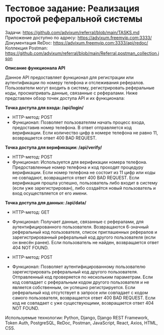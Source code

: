 # Тестовое задание: Реализация простой реферальной системы
Задачи: https://github.com/advixum/referral/blob/main/TASKS.md <br>
Приложение доступно по адресу: https://advixum.freemyip.com:3333/ <br>
Документация ReDoc: https://advixum.freemyip.com:3333/api/redoc/ <br>
Коллекция Postman: https://github.com/advixum/referral/blob/main/Referral.postman_collection.json

**Описание функционала API**

Данное API предоставляет функционал для регистрации или аутентификации по номеру телефона и отслеживания рефералов. Пользователи могут входить в систему, регистрировать реферальные коды, просматривать данные, связанные с рефералами. Ниже представлен обзор точек доступа API и их функционала:

**Точка доступа для входа: /api/login/**
- HTTP-метод: POST
- Функционал: Позволяет пользователям начать процесс входа, предоставив номер телефона. В ответ отправляется код верификации.  Если количество цифр в номере телефона не равно 11, возвращается ответ 400 BAD REQUEST.

**Точка доступа для верификации: /api/verify/**
- HTTP-метод: POST
- Функционал: Используется для верификации номера телефона. Предоставленные номер телефона и код проходят процедуру верификации. Если номер телефона не состоит из 11 цифр или коды не совпадают, возвращается ответ 400 BAD REQUEST. Если верификация прошла успешно, пользователь либо входит в систему (если уже зарегистрирован), либо создаётся новый пользователь и вход осуществляется от его имени.

**Точка доступа для данных: /api/data/**
- HTTP-метод: GET
- Функционал: Получает данные, связанные с рефералами, для аутентифицированного пользователя. Возвращаются 6-значный реферальный код пользователя, список приглашенных рефералов и зарегистрированный реферальный код другого пользователя (если он внесён ранее). Если пользователь не найден, возвращается ответ 404 NOT FOUND.

- HTTP-метод: POST
- Функционал: Позволяет аутентифицированному пользователю зарегистрировать реферальный код другого пользователя. Отправленный код проверяется по нескольким параметрам. Если код совпадает с реферальным кодом другого пользователя и не является собственным, он успешно регистрируется. Если реферальный код отсутствует в запросе или совпадает с кодом самого пользователя, возвращается ответ 400 BAD REQUEST. Если код не совпадает с уже существующими, возвращается ответ 404 NOT FOUND.

Используемые технологии: Python, Django, Django REST Framework, Token Auth, PostgreSQL, ReDoc, Postman, JavaScript, React, Axios, HTML, CSS.

